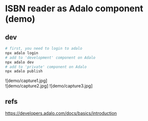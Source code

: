 ISBN reader as Adalo component (demo)
===

## dev

```bash
# first, you need to login to adalo
npx adalo login
# add to 'development' component on Adalo 
npx adalo dev
# add to 'private' component on Adalo
npx adalo publish
```

![demo/capture1.jpg]  
![demo/capture2.jpg]
![demo/capture3.jpg]

## refs

<https://developers.adalo.com/docs/basics/introduction>
